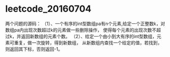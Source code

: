 # leetcode_20160704
两个问题的源码：
（1）、一个有序的int型数组pa有n个元素,给定一个正整数k，对数组pa内出现次数超过k的元素做一些删除操作，
使得每个元素的出现次数不超过k，并返回新数组的元素个数。
（2）、给定一个由小到大有序的int型数组，元素可重复，做一次旋转，得到新数组，
从新数组内查找一个给定的值，若找到，则返回其下标，否则返回-1。
